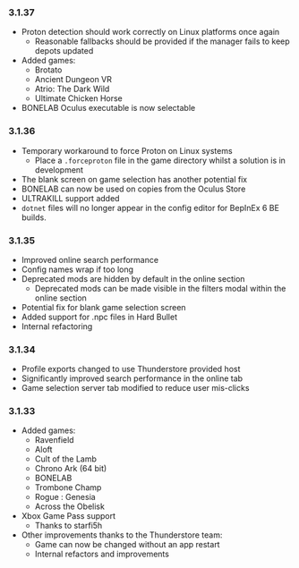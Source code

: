 ### 3.1.37
- Proton detection should work correctly on Linux platforms once again
  - Reasonable fallbacks should be provided if the manager fails to keep depots updated
- Added games:
  - Brotato
  - Ancient Dungeon VR
  - Atrio: The Dark Wild
  - Ultimate Chicken Horse
- BONELAB Oculus executable is now selectable


### 3.1.36
- Temporary workaround to force Proton on Linux systems
  - Place a `.forceproton` file in the game directory whilst a solution is in development
- The blank screen on game selection has another potential fix
- BONELAB can now be used on copies from the Oculus Store
- ULTRAKILL support added
- `dotnet` files will no longer appear in the config editor for BepInEx 6 BE builds.

### 3.1.35
- Improved online search performance
- Config names wrap if too long
- Deprecated mods are hidden by default in the online section
    - Deprecated mods can be made visible in the filters modal within the online section
- Potential fix for blank game selection screen
- Added support for .npc files in Hard Bullet
- Internal refactoring

### 3.1.34
- Profile exports changed to use Thunderstore provided host
- Significantly improved search performance in the online tab
- Game selection server tab modified to reduce user mis-clicks

### 3.1.33
- Added games:
    - Ravenfield
    - Aloft
    - Cult of the Lamb
    - Chrono Ark (64 bit)
    - BONELAB
    - Trombone Champ
    - Rogue : Genesia
    - Across the Obelisk
- Xbox Game Pass support
    - Thanks to starfi5h
- Other improvements thanks to the Thunderstore team:
    - Game can now be changed without an app restart
    - Internal refactors and improvements
